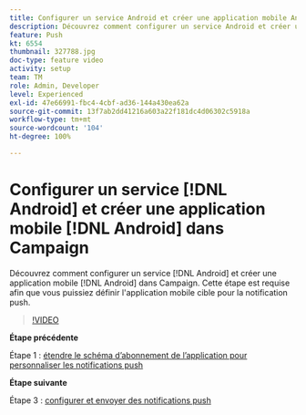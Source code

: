 ```yaml
---
title: Configurer un service Android et créer une application mobile Android dans Campaign
description: Découvrez comment configurer un service Android et créer une application mobile Android dans Campaign. Nous devons définir l’application Neotrip comme cible de la notification push.
feature: Push
kt: 6554
thumbnail: 327788.jpg
doc-type: feature video
activity: setup
team: TM
role: Admin, Developer
level: Experienced
exl-id: 47e66991-fbc4-4cbf-ad36-144a430ea62a
source-git-commit: 13f7ab2dd41216a603a22f181dc4d06302c5918a
workflow-type: tm+mt
source-wordcount: '104'
ht-degree: 100%

---
```


# Configurer un service [!DNL Android] et créer une application mobile [!DNL Android] dans Campaign

Découvrez comment configurer un service [!DNL Android] et créer une application mobile [!DNL Android] dans Campaign. Cette étape est requise afin que vous puissiez définir l&#39;application mobile cible pour la notification push.

>[!VIDEO](https://video.tv.adobe.com/v/327788?quality=12&learn=on)

**Étape précédente**

Étape 1 : [étendre le schéma d’abonnement de l’application pour personnaliser les notifications push](/help/tutorial-getting-started-with-push-notifications-for-android/extending-the-app-subscription-schema.md)

**Étape suivante**

Étape 3 : [configurer et envoyer des notifications push](/help/tutorial-getting-started-with-push-notifications-for-android/configuring-and-sending-push-notifications.md)
